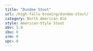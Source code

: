 ```yaml
---
title: "Dundee Stout"
url: /high-falls-brewing/dundee-stout/
category: North American Ale
style: American-Style Stout
abv: 5.8
ibu: 0
srm: 0
upc: 0
---
```


